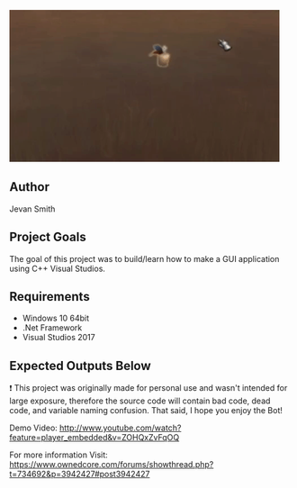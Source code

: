 ![demo gif1](sample.gif)

## Author
Jevan Smith

## Project Goals
The goal of this project was to build/learn how to make a GUI application using C++ Visual Studios.

## Requirements
- Windows 10 64bit
- .Net Framework
- Visual Studios 2017

## Expected Outputs Below
:exclamation: This project was originally made for personal use and wasn't intended for large exposure, therefore the source code will contain bad code, dead code, and variable naming confusion. That said, I hope you enjoy the Bot!

Demo Video:
http://www.youtube.com/watch?feature=player_embedded&v=ZOHQxZvFqOQ

For more information Visit: 
https://www.ownedcore.com/forums/showthread.php?t=734692&p=3942427#post3942427
